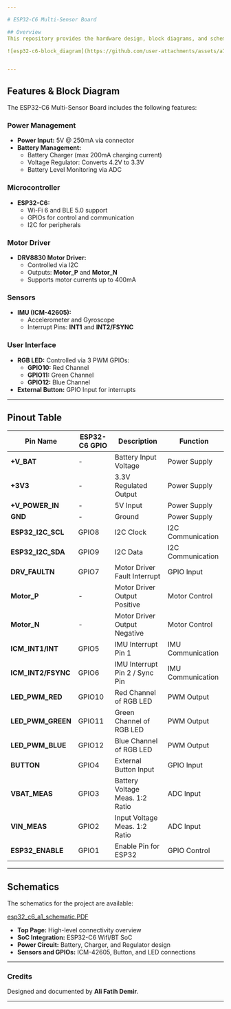 ```yaml
---

# ESP32-C6 Multi-Sensor Board

## Overview
This repository provides the hardware design, block diagrams, and schematics for the ESP32-C6 Multi-Sensor Board. The board integrates Wi-Fi/Bluetooth communication, motor driver control, and IMU sensor, making it suitable for IoT and robotics applications.

![esp32-c6-block_diagram](https://github.com/user-attachments/assets/a721194b-b750-4792-a321-2f3cb19888d9)


---
```


## Features & Block Diagram

The ESP32-C6 Multi-Sensor Board includes the following features:

### **Power Management**
- **Power Input:** 5V @ 250mA via connector  
- **Battery Management:**
  - Battery Charger (max 200mA charging current)
  - Voltage Regulator: Converts 4.2V to 3.3V  
  - Battery Level Monitoring via ADC  

### **Microcontroller**
- **ESP32-C6:**
  - Wi-Fi 6 and BLE 5.0 support
  - GPIOs for control and communication  
  - I2C for peripherals  

### **Motor Driver**
- **DRV8830 Motor Driver:**  
  - Controlled via I2C  
  - Outputs: **Motor_P** and **Motor_N**  
  - Supports motor currents up to 400mA  

### **Sensors**
- **IMU (ICM-42605):**  
  - Accelerometer and Gyroscope  
  - Interrupt Pins: **INT1** and **INT2/FSYNC**  

### **User Interface**
- **RGB LED:** Controlled via 3 PWM GPIOs:  
  - **GPIO10:** Red Channel  
  - **GPIO11:** Green Channel  
  - **GPIO12:** Blue Channel  
- **External Button:** GPIO Input for interrupts  

---

## Pinout Table

| **Pin Name**       | **ESP32-C6 GPIO**  | **Description**                  | **Function**           |
|---------------------|--------------------|----------------------------------|------------------------|
| **+V_BAT**         | -                  | Battery Input Voltage            | Power Supply           |
| **+3V3**           | -                  | 3.3V Regulated Output            | Power Supply           |
| **+V_POWER_IN**    | -                  | 5V Input                         | Power Supply           |
| **GND**            | -                  | Ground                           | Power Supply           |
| **ESP32_I2C_SCL**  | GPIO8              | I2C Clock                        | I2C Communication      |
| **ESP32_I2C_SDA**  | GPIO9              | I2C Data                         | I2C Communication      |
| **DRV_FAULTN**     | GPIO7              | Motor Driver Fault Interrupt     | GPIO Input             |
| **Motor_P**        | -                  | Motor Driver Output Positive     | Motor Control          |
| **Motor_N**        | -                  | Motor Driver Output Negative     | Motor Control          |
| **ICM_INT1/INT**   | GPIO5              | IMU Interrupt Pin 1              | IMU Communication      |
| **ICM_INT2/FSYNC** | GPIO6              | IMU Interrupt Pin 2 / Sync Pin   | IMU Communication      |
| **LED_PWM_RED**    | GPIO10             | Red Channel of RGB LED           | PWM Output             |
| **LED_PWM_GREEN**  | GPIO11             | Green Channel of RGB LED         | PWM Output             |
| **LED_PWM_BLUE**   | GPIO12             | Blue Channel of RGB LED          | PWM Output             |
| **BUTTON**         | GPIO4              | External Button Input            | GPIO Input             |
| **VBAT_MEAS**      | GPIO3              | Battery Voltage Meas. 1:2 Ratio  | ADC Input              |
| **VIN_MEAS**       | GPIO2              | Input Voltage Meas. 1:2 Ratio    | ADC Input              |
| **ESP32_ENABLE**   | GPIO1              | Enable Pin for ESP32             | GPIO Control           |

---

## Schematics

The schematics for the project are available:

[esp32_c6_a1_schematic.PDF](https://github.com/user-attachments/files/18142218/esp32_c6_a1_schematic.PDF)



- **Top Page:** High-level connectivity overview
- **SoC Integration:** ESP32-C6 Wifi/BT SoC
- **Power Circuit:** Battery, Charger, and Regulator design
- **Sensors and GPIOs:** ICM-42605, Button, and LED connections



---

### Credits
Designed and documented by **Ali Fatih Demir**.

---
